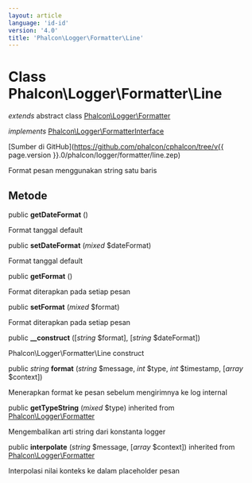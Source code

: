 ```yaml
---
layout: article
language: 'id-id'
version: '4.0'
title: 'Phalcon\Logger\Formatter\Line'
---
```

# Class **Phalcon\Logger\Formatter\Line**

*extends* abstract class [Phalcon\Logger\Formatter](Phalcon_Logger_Formatter)

*implements* [Phalcon\Logger\FormatterInterface](Phalcon_Logger_FormatterInterface)

[Sumber di GitHub](https://github.com/phalcon/cphalcon/tree/v{{ page.version }}.0/phalcon/logger/formatter/line.zep)

Format pesan menggunakan string satu baris

## Metode

public **getDateFormat** ()

Format tanggal default

public **setDateFormat** (*mixed* $dateFormat)

Format tanggal default

public **getFormat** ()

Format diterapkan pada setiap pesan

public **setFormat** (*mixed* $format)

Format diterapkan pada setiap pesan

public **__construct** ([*string* $format], [*string* $dateFormat])

Phalcon\Logger\Formatter\Line construct

public *string* **format** (*string* $message, *int* $type, *int* $timestamp, [*array* $context])

Menerapkan format ke pesan sebelum mengirimnya ke log internal

public **getTypeString** (*mixed* $type) inherited from [Phalcon\Logger\Formatter](Phalcon_Logger_Formatter)

Mengembalikan arti string dari konstanta logger

public **interpolate** (*string* $message, [*array* $context]) inherited from [Phalcon\Logger\Formatter](Phalcon_Logger_Formatter)

Interpolasi nilai konteks ke dalam placeholder pesan